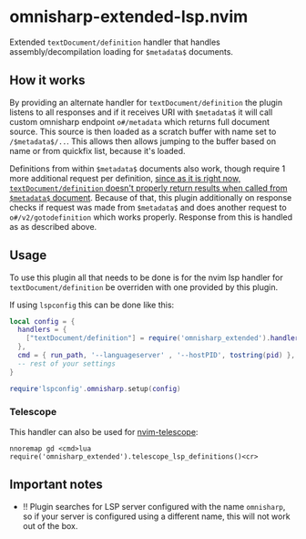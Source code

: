 # omnisharp-extended-lsp.nvim

Extended `textDocument/definition` handler that handles assembly/decompilation
loading for `$metadata$` documents.

## How it works

By providing an alternate handler for `textDocument/definition` the plugin listens
to all responses and if it receives URI with `$metadata$` it will call custom
omnisharp endpoint `o#/metadata` which returns full document source. This source
is then loaded as a scratch buffer with name set to `/$metadata$/..`. This allows
then allows jumping to the buffer based on name or from quickfix list, because it's
loaded.

Definitions from within `$metadata$` documents also work, though require 1 more
additional request per definition, [since as it is right now, `textDocument/definition`
doesn't properly return results when called from `$metadata$` document](https://github.com/OmniSharp/omnisharp-roslyn/issues/2238).
Because of that, this plugin additionally on response checks if request was made from `$metadata$` and
does another request to `o#/v2/gotodefinition` which works properly. Response from this
is handled as as described above.

## Usage

To use this plugin all that needs to be done is for the nvim lsp handler for
`textDocument/definition` be overriden with one provided by this plugin.

If using `lspconfig` this can be done like this:

```lua
local config = {
  handlers = {
    ["textDocument/definition"] = require('omnisharp_extended').handler,
  },
  cmd = { run_path, '--languageserver' , '--hostPID', tostring(pid) },
  -- rest of your settings
}

require'lspconfig'.omnisharp.setup(config)
```

### Telescope

This handler can also be used for [nvim-telescope](https://github.com/nvim-telescope/telescope.nvim):

```vimscript
nnoremap gd <cmd>lua require('omnisharp_extended').telescope_lsp_definitions()<cr>
```

## Important notes

- !! Plugin searches for LSP server configured with the name `omnisharp`, so if your server is configured using a different name, this will not work out of the box.

